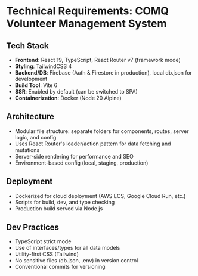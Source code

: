 # Technical Requirements: COMQ Volunteer Management System

## Tech Stack

- **Frontend**: React 19, TypeScript, React Router v7 (framework mode)
- **Styling**: TailwindCSS 4
- **Backend/DB**: Firebase (Auth & Firestore in production), local db.json for development
- **Build Tool**: Vite 6
- **SSR**: Enabled by default (can be switched to SPA)
- **Containerization**: Docker (Node 20 Alpine)

## Architecture

- Modular file structure: separate folders for components, routes, server logic, and config
- Uses React Router's loader/action pattern for data fetching and mutations
- Server-side rendering for performance and SEO
- Environment-based config (local, staging, production)

## Deployment

- Dockerized for cloud deployment (AWS ECS, Google Cloud Run, etc.)
- Scripts for build, dev, and type checking
- Production build served via Node.js

## Dev Practices

- TypeScript strict mode
- Use of interfaces/types for all data models
- Utility-first CSS (Tailwind)
- No sensitive files (db.json, .env) in version control
- Conventional commits for versioning
